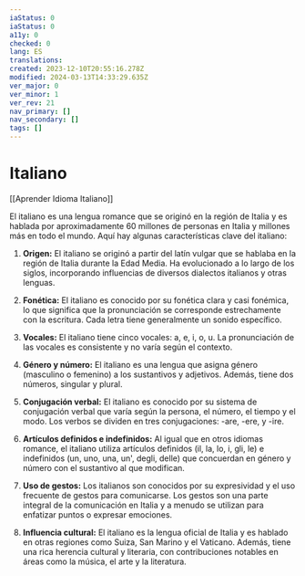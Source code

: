 ```yaml
---
iaStatus: 0
iaStatus: 0
a11y: 0
checked: 0
lang: ES
translations: 
created: 2023-12-10T20:55:16.278Z
modified: 2024-03-13T14:33:29.635Z
ver_major: 0
ver_minor: 1
ver_rev: 21
nav_primary: []
nav_secondary: []
tags: []
---
```

# Italiano

[[Aprender Idioma Italiano]]

El italiano es una lengua romance que se originó en la región de Italia y es hablada por aproximadamente 60 millones de personas en Italia y millones más en todo el mundo. Aquí hay algunas características clave del italiano:

1. **Origen:** El italiano se originó a partir del latín vulgar que se hablaba en la región de Italia durante la Edad Media. Ha evolucionado a lo largo de los siglos, incorporando influencias de diversos dialectos italianos y otras lenguas.
    
2. **Fonética:** El italiano es conocido por su fonética clara y casi fonémica, lo que significa que la pronunciación se corresponde estrechamente con la escritura. Cada letra tiene generalmente un sonido específico.
    
3. **Vocales:** El italiano tiene cinco vocales: a, e, i, o, u. La pronunciación de las vocales es consistente y no varía según el contexto.
    
4. **Género y número:** El italiano es una lengua que asigna género (masculino o femenino) a los sustantivos y adjetivos. Además, tiene dos números, singular y plural.
    
5. **Conjugación verbal:** El italiano es conocido por su sistema de conjugación verbal que varía según la persona, el número, el tiempo y el modo. Los verbos se dividen en tres conjugaciones: -are, -ere, y -ire.
    
6. **Artículos definidos e indefinidos:** Al igual que en otros idiomas romance, el italiano utiliza artículos definidos (il, la, lo, i, gli, le) e indefinidos (un, uno, una, un', degli, delle) que concuerdan en género y número con el sustantivo al que modifican.
    
7. **Uso de gestos:** Los italianos son conocidos por su expresividad y el uso frecuente de gestos para comunicarse. Los gestos son una parte integral de la comunicación en Italia y a menudo se utilizan para enfatizar puntos o expresar emociones.
    
8. **Influencia cultural:** El italiano es la lengua oficial de Italia y es hablado en otras regiones como Suiza, San Marino y el Vaticano. Además, tiene una rica herencia cultural y literaria, con contribuciones notables en áreas como la música, el arte y la literatura.